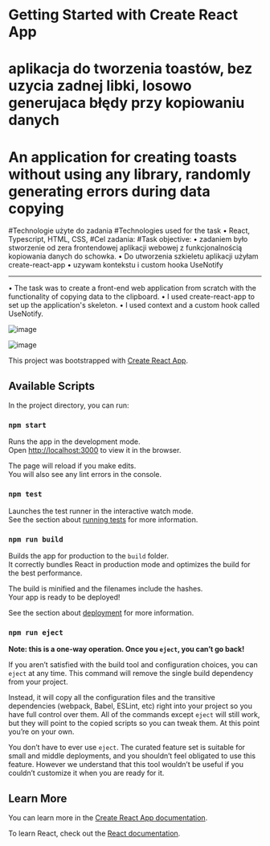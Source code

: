 # Getting Started with Create React App

# aplikacja do tworzenia toastów, bez uzycia zadnej libki, losowo generujaca błędy przy kopiowaniu danych
# An application for creating toasts without using any library, randomly generating errors during data copying

#Technologie użyte do zadania
#Technologies used for the task
• React, Typescript, HTML, CSS,
#Cel zadania:
#Task objective:
• zadaniem było stworzenie od zera frontendowej aplikacji webowej z
funkcjonalnością kopiowania danych do schowka.
• Do utworzenia szkieletu aplikacji użyłam create-react-app
• uzywam kontekstu i custom hooka UseNotify

---

• The task was to create a front-end web application from scratch with the functionality of copying data to the clipboard.
• I used create-react-app to set up the application's skeleton.
• I used context and a custom hook called UseNotify.





![image](https://github.com/Joanna-Golofit/task-3-typesctipt-aplikacja-frontendowa/assets/81862821/3556d921-e194-4b31-b7eb-03404c01077a)



![image](https://github.com/Joanna-Golofit/task-3-typesctipt-aplikacja-frontendowa/assets/81862821/aa964a84-5ebb-42d6-9084-c64c8cbc45ad)






This project was bootstrapped with [Create React App](https://github.com/facebook/create-react-app).

## Available Scripts

In the project directory, you can run:

### `npm start`

Runs the app in the development mode.\
Open [http://localhost:3000](http://localhost:3000) to view it in the browser.

The page will reload if you make edits.\
You will also see any lint errors in the console.

### `npm test`

Launches the test runner in the interactive watch mode.\
See the section about [running tests](https://facebook.github.io/create-react-app/docs/running-tests) for more information.

### `npm run build`

Builds the app for production to the `build` folder.\
It correctly bundles React in production mode and optimizes the build for the best performance.

The build is minified and the filenames include the hashes.\
Your app is ready to be deployed!

See the section about [deployment](https://facebook.github.io/create-react-app/docs/deployment) for more information.

### `npm run eject`

**Note: this is a one-way operation. Once you `eject`, you can’t go back!**

If you aren’t satisfied with the build tool and configuration choices, you can `eject` at any time. This command will remove the single build dependency from your project.

Instead, it will copy all the configuration files and the transitive dependencies (webpack, Babel, ESLint, etc) right into your project so you have full control over them. All of the commands except `eject` will still work, but they will point to the copied scripts so you can tweak them. At this point you’re on your own.

You don’t have to ever use `eject`. The curated feature set is suitable for small and middle deployments, and you shouldn’t feel obligated to use this feature. However we understand that this tool wouldn’t be useful if you couldn’t customize it when you are ready for it.

## Learn More

You can learn more in the [Create React App documentation](https://facebook.github.io/create-react-app/docs/getting-started).

To learn React, check out the [React documentation](https://reactjs.org/).
